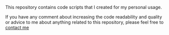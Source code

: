 This repository contains code scripts that I created for my personal usage.

If you have any comment about increasing the code readability and quality or advice to me about anything related to this repository, please feel free to [contact me](mailto:aa.aliakkaya@gmail.com)